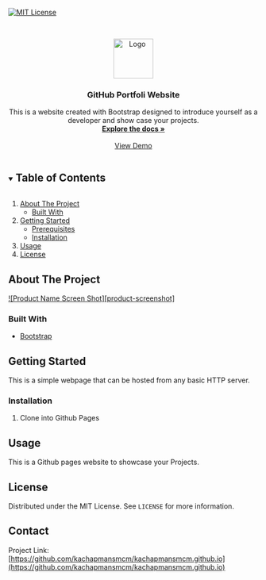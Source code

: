 [![MIT License][license-shield]][license-url]



<!-- PROJECT LOGO -->
<br />
<p align="center">
  <a href="https://github.com/kachapmansmcm/kachapmansmcm.github.io">
    <img src="images/logo.png" alt="Logo" width="80" height="80">
  </a>

  <h3 align="center">GitHub Portfoli Website</h3>

  <p align="center">
    This is a website created with Bootstrap designed to introduce yourself as a developer and show case your projects.
    <br />
    <a href="https://github.com/kachapmansmcm/kachapmansmcm.github.io"><strong>Explore the docs »</strong></a>
    <br />
    <br />
    <a href="https://kachapmansmcm.github.io/">View Demo</a>
  </p>
</p>



<!-- TABLE OF CONTENTS -->
<details open="open">
  <summary><h2 style="display: inline-block">Table of Contents</h2></summary>
  <ol>
    <li>
      <a href="#about-the-project">About The Project</a>
      <ul>
        <li><a href="#built-with">Built With</a></li>
      </ul>
    </li>
    <li>
      <a href="#getting-started">Getting Started</a>
      <ul>
        <li><a href="#prerequisites">Prerequisites</a></li>
        <li><a href="#installation">Installation</a></li>
      </ul>
    </li>
    <li><a href="#usage">Usage</a></li>
    <li><a href="#license">License</a></li>
  </ol>
</details>



<!-- ABOUT THE PROJECT -->
## About The Project

[![Product Name Screen Shot][product-screenshot]](https://kachapmansmcm.github.io/)


### Built With

* [Bootstrap](https://getbootstrap.com)




<!-- GETTING STARTED -->
## Getting Started

This is a simple webpage that can be hosted from any basic HTTP server.


### Installation

1. Clone into Github Pages


<!-- USAGE EXAMPLES -->
## Usage

This is a Github pages website to showcase your Projects.




<!-- LICENSE -->
## License

Distributed under the MIT License. See `LICENSE` for more information.



<!-- CONTACT -->
## Contact



Project Link: [https://github.com/kachapmansmcm/kachapmansmcm.github.io](https://github.com/kachapmansmcm/kachapmansmcm.github.io)








<!-- MARKDOWN LINKS & IMAGES -->
<!-- https://www.markdownguide.org/basic-syntax/#reference-style-links -->

[license-shield]: https://img.shields.io/github/license/github_username/repo.svg?style=for-the-badge
[license-url]: https://github.com/github_username/repo/blob/master/LICENSE.txt
